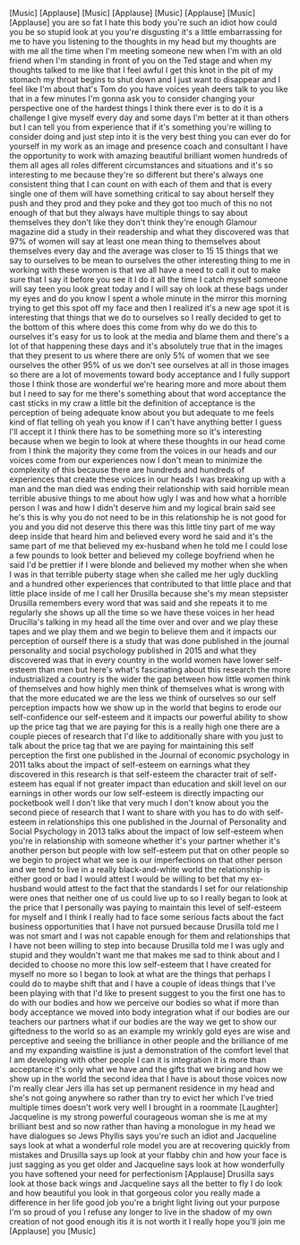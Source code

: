 
[Music]
[Applause]
[Music]
[Applause]
[Music]
[Applause]
[Music]
[Applause]
you are so fat I hate this body you&#39;re
such an idiot how could you be so stupid
look at you you&#39;re disgusting
it&#39;s a little embarrassing for me to
have you listening to the thoughts in my
head but my thoughts are with me all the
time when I&#39;m meeting someone new when
I&#39;m with an old friend when I&#39;m standing
in front of you on the Ted stage and
when my thoughts talked to me like that
I feel awful I get this knot in the pit
of my stomach my throat begins to shut
down and I just want to disappear and I
feel like I&#39;m about that&#39;s Tom do you
have voices yeah
deers talk to you like that in a few
minutes I&#39;m gonna ask you to consider
changing your perspective one of the
hardest things I think there ever is to
do it is a challenge I give myself every
day and some days I&#39;m better at it than
others but I can tell you from
experience that if it&#39;s something you&#39;re
willing to consider doing and just step
into it is the very best thing you can
ever do for yourself in my work as an
image and presence coach and consultant
I have the opportunity to work with
amazing beautiful brilliant women
hundreds of them all ages all roles
different circumstances and situations
and it&#39;s so interesting to me because
they&#39;re so different but there&#39;s always
one consistent thing that I can count on
with each of them and that is every
single one of them will have something
critical to say about herself they push
and they prod and they poke and they got
too much of this no not enough of that
but they always have multiple things to
say about themselves they don&#39;t
like they don&#39;t think they&#39;re enough
Glamour magazine did a study in their
readership and what they discovered was
that 97% of women will say at least one
mean thing to themselves about
themselves every day and the average was
closer to 15 15 things that we say to
ourselves to be mean to ourselves
the other interesting thing to me in
working with these women is that we all
have a need to call it out to make sure
that I say it before you see it I do it
all the time I catch myself someone will
say teen you look great today and I will
say oh look at these bags under my eyes
and do you know I spent a whole minute
in the mirror this morning trying to get
this spot off my face and then I
realized it&#39;s a new age spot it is
interesting that things that we do to
ourselves so I really decided to get to
the bottom of this where does this come
from why do we do this to ourselves it&#39;s
easy for us to look at the media and
blame them and there&#39;s a lot of that
happening these days and it&#39;s absolutely
true that in the images that they
present to us where there are only 5% of
women that we see ourselves the other
95% of us we don&#39;t see ourselves at all
in those images so there are a lot of
movements toward body acceptance and I
fully support those I think those are
wonderful we&#39;re hearing more and more
about them but I need to say for me
there&#39;s something about that word
acceptance the cast sticks in my craw a
little bit the definition of acceptance
is the perception of being adequate know
about you but adequate to me feels kind
of flat telling oh yeah you know if I
can&#39;t have anything better I guess I&#39;ll
accept it I think there has to be
something more
so it&#39;s interesting because when we
begin to look at where these thoughts in
our head come from I think the majority
they come from the voices in our heads
and our voices come from our experiences
now I don&#39;t mean to minimize the
complexity of this because there are
hundreds and hundreds of experiences
that create these voices in our heads I
was breaking up with a man and the man
died was ending their relationship with
said horrible mean terrible abusive
things to me about how ugly I was and
how what a horrible person I was and how
I didn&#39;t deserve him and my logical
brain said see he&#39;s this is why you do
not need to be in this relationship he
is not good for you and you did not
deserve this there was this little tiny
part of me way deep inside that heard
him and believed every word he said and
it&#39;s the same part of me that believed
my ex-husband when he told me I could
lose a few pounds to look better and
believed my college boyfriend when he
said I&#39;d be prettier if I were blonde
and believed my mother when she when I
was in that terrible puberty stage when
she called me her ugly duckling and a
hundred other experiences that
contributed to that little place and
that little place inside of me I call
her Drusilla because she&#39;s my mean
stepsister
Drusilla remembers every word that was
said and she repeats it to me regularly
she shows up all the time so we have
these voices in her head Drucilla&#39;s
talking in my head all the time over and
over and we play these tapes and we play
them and we begin to believe them and it
impacts our perception of ourself there
is a study that was done published in
the journal
personality and social psychology
published in 2015 and what they
discovered was that in every country in
the world women have lower self-esteem
than men but here&#39;s what&#39;s fascinating
about this research the more
industrialized a country is the wider
the gap between how little women think
of themselves and how highly men think
of themselves what is wrong with that
the more educated we are the less we
think of ourselves so our self
perception impacts how we show up in the
world that begins to erode our
self-confidence our self-esteem and it
impacts our powerful ability to show up
the price tag that we are paying for
this is a really high one there are a
couple pieces of research that I&#39;d like
to additionally share with you just to
talk about the price tag that we are
paying for maintaining this self
perception the first one published in
the Journal of economic psychology in
2011 talks about the impact of
self-esteem on earnings what they
discovered in this research is that
self-esteem the character trait of
self-esteem has equal if not greater
impact than education and skill level on
our earnings in other words our low
self-esteem is directly impacting our
pocketbook well I don&#39;t like that very
much I don&#39;t know about you the second
piece of research that I want to share
with you has to do with self-esteem in
relationships
this one published in the Journal of
Personality and Social Psychology in
2013 talks about the impact of low
self-esteem when you&#39;re in relationship
with someone whether it&#39;s your partner
whether it&#39;s another person but people
with low self-esteem
put that on other people so we begin to
project what we see is our imperfections
on that other person and we tend to live
in a really black-and-white world
the relationship is either good or bad I
would attest I would be willing to bet
that my ex-husband would attest to the
fact that the standards I set for our
relationship were ones that neither one
of us could live up to so I really began
to look at the price that I personally
was paying to maintain this level of
self-esteem for myself and I think I
really had to face some serious facts
about the fact business opportunities
that I have not pursued because Drusilla
told me I was not smart and I was not
capable enough for them and
relationships that I have not been
willing to step into because Drusilla
told me I was ugly and stupid and they
wouldn&#39;t want me that makes me sad to
think about and I decided to choose no
more this low self-esteem that I have
created for myself no more so I began to
look at what are the things that perhaps
I could do to maybe shift that and I
have a couple of ideas things that I&#39;ve
been playing with that I&#39;d like to
present suggest to you the first one has
to do with our bodies and how we
perceive our bodies so what if more than
body acceptance we moved into body
integration what if our bodies are our
teachers our partners
what if our bodies are the way we get to
show our giftedness to the world so as
an example my wrinkly gold eyes are wise
and perceptive and seeing the brilliance
in other people and the brilliance of me
and my expanding waistline is just a
demonstration of the comfort level that
I am developing with other people
I can it is integration it is more than
acceptance it&#39;s only what we have and
the gifts that we bring and how we show
up in the world the second idea that I
have is about those voices now I&#39;m
really clear
Jers illa has set up permanent residence
in my head and she&#39;s not going anywhere
so rather than try to evict her which
I&#39;ve tried multiple times doesn&#39;t work
very well I brought in a roommate
[Laughter]
Jacqueline is my strong powerful
courageous woman she is me at my
brilliant best and so now rather than
having a monologue in my head we have
dialogues so Jews Phyllis says you&#39;re
such an idiot and Jacqueline says look
at what a wonderful role model you are
at recovering quickly from mistakes and
Drusilla says up look at your flabby
chin and how your face is just sagging
as you get older and Jacqueline says
look at how wonderfully you have
softened your need for perfectionism
[Applause]
Drusilla says look at those back wings
and Jacqueline says all the better to
fly I do look and how beautiful you look
in that gorgeous color you really made a
difference in her life good job
you&#39;re a bright light living out your
purpose I&#39;m so proud of you I refuse any
longer to live in the shadow of my own
creation of not good enough itis it is
not worth it I really hope you&#39;ll join
me
[Applause]
you
[Music]
